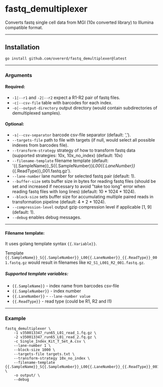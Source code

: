 # fastq_demultiplexer

Converts fastq single cell data from MGI (10x converted library) to Illumina compatible format.

---

## Installation

```shell
go install github.com/overerd/fastq_demultiplexer@latest
```

---

### Arguments

#### Required:
* `-1|--r1` and `-2|--r2` expect a R1-R2 pair of fastq files.
* `-c|--csv-file` table with barcodes for each index.
* `-o|--output-directory` output directory (would contain subdirectories of demultiplexed samples).

#### Optional:
* `-s|--csv-separator` barcode csv-file separator (default: ',').
* `--targets-file` path to file with targets (if null, would select all possible indexes from barcodes file).
* `--transform-strategy` strategy of how to transform fastq data (supported strategies: 10x, 10x_no_index) (default: 10x)
* `--filename-template` filename template (default: '{{.SampleName}}_S{{.SampleNumber}}_L00{{.LaneNumber}}_{{.ReadType}}_001.fastq.gz').
* `--lane-number` lane number for selected fastq pair (default: 1).
* `--buffer-size` sets buffer size in bytes for reading fastq files (should be set and increased if necessary to avoid "take too long" error when reading fastq files with long lines) (default: 10 * 1024 * 1024).
* `--block-size` sets buffer size for accumulating multiple paired reads in transformation pipeline (default: 4 * 2 * 1024).
* `--compression-level` output gzip compression level if applicable [1, 9] (default: 1).
* `--debug` enables debug messages.

---

#### Filename template:

It uses golang template syntax `{{.Variable}}`.

Template `{{.SampleName}}_S{{.SampleNumber}}_L00{{.LaneNumber}}_{{.ReadType}}_001.fastq.gz` would result in filenames like `H2_S1_L001_R2_001.fastq.gz`.

##### Supported template variables:

* `{{.SampleName}}` - index name from barcodes csv-file
* `{{.SampleNumber}}` - index number
* `{{.LaneNumber}}` - `--lane-number value`
* `{{.ReadType}}` - read type (could be R1, R2 and I1)

---

### Example

```shell
fastq_demultiplexer \
    -1 v350013347_run65_L01_read_1.fq.gz \
    -2 v350013347_run65_L01_read_2.fq.gz \
    -c Single_Index_Kit_T_Set_A.csv \
    --lane-number 1 \
    --block-size 1000 \
    --targets-file targets.txt \
    --transform-strategy 10x_no_index \
    --filename-template {{.SampleName}}_S{{.SampleNumber}}_L00{{.LaneNumber}}_{{.ReadType}}_001.fastq.gz \
    -o output/ \
    --debug
```

